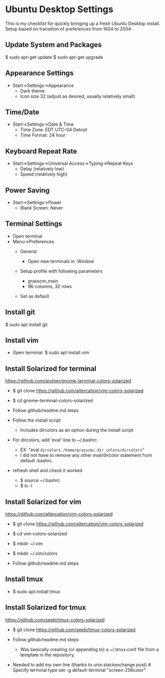 # Ubuntu Desktop Settings
This is my checklist for quickly bringing up a fresh Ubuntu Desktop install.
Setup based on transition of preferences from 1604 to 2004

## Update System and Packages
$ sudo apt-get update
$ sudo apt-get upgrade

## Appearance Settings
* Start->Settings->Appearance
  - Dark theme
  - Icon size 32 (adjust as desired, usually relatively small)

## Time/Date
* Start->Settings->Date & Time
  - Time Zone: EDT UTC-04 Detroit
  - Time Format: 24 hour

## Keyboard Repeat Rate
* Start->Settings->Universal Access->Typing->Repeat Keys
  - Delay (relatively low)
  - Speed (relatively high)

## Power Saving
* Start->Settings->Power
  - Blank Screen: Never

## Terminal Settings
* Open terminal
* Menu->Preferences
  - General
    * Open new terminals in: Window

  - Setup profile with following parameters
    * grasscm_main
    * 96 columns, 32 rows

  - Set as default

## Install git
  $ sudo apt install git

## Install vim
* Open terminal:
  $ sudo apt install vim

## Install Solarized for terminal
https://github.com/aruhier/gnome-terminal-colors-solarized

* $ git clone https://github.com/altercation/vim-colors-solarized

* $ cd gnome-terminal-colors-solarized

* Follow github/readme.md steps

* Follow the install script
  - Includes dircolors as an option during the install script

* For dircolors, add 'eval' line to ~/.bashrc
  - EX: "eval `dircolors /home/grasscm/.dir_colors/dircolors`"
  - I did not have to remove any other eval/dircolor statement from default .bashrc.

* refresh shell and check it worked
  - $ source ~/.bashrc
  - $ ls -l

## Install Solarized for vim
https://github.com/altercation/vim-colors-solarized

* $ git clone https://github.com/altercation/vim-colors-solarized

* $ cd vim-colors-solarized

* $ mkdir ~/.vim

* $ mkdir ~/.vim/colors

* Follow github/readme.md steps

## Install tmux
* $ sudo apt install tmux

## Install Solarized for tmux
https://github.com/seebi/tmux-colors-solarized

* $ git clone https://github.com/seebi/tmux-colors-solarized

* Follow github/readme.md steps
  - Was basically creating (or appending to) a ~/.tmux.conf file from a template
    in the repository.

* Needed to add my own line (thanks to unix.stackexchange post)
  \# Specify terminal type
  set -g default-terminal "screen-256color"
